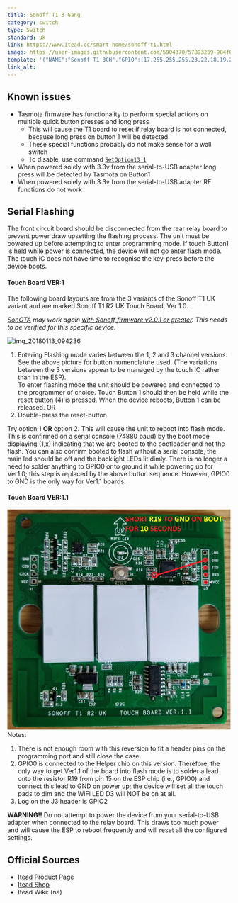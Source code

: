 ```yaml
---
title: Sonoff T1 3 Gang
category: switch
type: Switch
standard: uk
link: https://www.itead.cc/smart-home/sonoff-t1.html
image: https://user-images.githubusercontent.com/5904370/57893269-984f0180-7842-11e9-910d-71763c3cf6bd.png
template: '{"NAME":"Sonoff T1 3CH","GPIO":[17,255,255,255,23,22,18,19,21,56,0,0,0],"FLAG":0,"BASE":30}' 
link_alt: 
---
```

## Known issues
* Tasmota firmware has functionality to perform special actions on multiple quick button presses and long press
  * This will cause the T1 board to reset if relay board is not connected, because long press on button 1 will be detected
  * These special functions probably do not make sense for a wall switch
  * To disable, use command [`SetOption13 1`](Commands#setoption13)
* When powered solely with 3.3v from the serial-to-USB adapter long press will be detected by Tasmota on Button1
* When powered solely with 3.3v from the serial-to-USB adapter RF functions do not work

## Serial Flashing
The front circuit board should be disconnected from the rear relay board to prevent power draw upsetting the flashing process. The unit must be powered up before attempting to enter programming mode. If touch Button1 is held while power is connected, the device will not go enter flash mode. The touch IC does not have time to recognise the key-press before the device boots.

#### Touch Board VER:1
The following board layouts are from the 3 variants of the Sonoff T1 UK variant and are marked Sonoff T1 R2 UK Touch Board, Ver 1.0. 

_[SonOTA](https://github.com/mirko/SonOTA) may work again [with Sonoff firmware v2.0.1 or greater](https://github.com/mirko/SonOTA/wiki#known-working-configurations). This needs to be verified for this specific device._

![img_20180113_094236](https://user-images.githubusercontent.com/10469147/34905168-6128981a-f84b-11e7-9cf0-e0e4c3b0bd55.jpg)

1. Entering Flashing mode varies between the 1, 2 and 3 channel versions. See the above picture for button nomenclature used. (The variations between the 3 versions appear to be managed by the touch IC rather than in the ESP).  
To enter flashing mode the unit should be powered and connected to the programmer of choice. Touch Button 1 should then be held while the reset button (4) is pressed. When the device reboots, Button 1 can be released.
OR
2. Double-press the reset-button

Try option 1 **OR** option 2. This will cause the unit to reboot into flash mode. This is confirmed on a serial console (74880 baud) by the boot mode displaying (1,x) indicating that we are booted to the bootloader and not the flash.  You can also confirm booted to flash without a serial console, the main led should be off and the backlight LEDs lit dimly.
There is no longer a need to solder anything to GPIO0 or to ground it while powering up for Ver1.0; this step is replaced by the above button sequence. However, GPIO0 to GND is the only way for Ver1.1 boards.
#### Touch Board VER:1.1
![](https://github.com/arendst/arendst.github.io/blob/master/media/SONOFF-T1-R2-UK-GPIO-PIN-OUTS.png?raw=true)
Notes:
1. There is not enough room with this reversion to fit a header pins on the programming port and still close the case.
2. GPIO0 is connected to the Helper chip on this version. Therefore, the only way to get Ver1.1 of the board into flash mode is to solder a lead onto the resistor R19 from pin 15 on the ESP chip (i.e., GPIO0) and connect this lead to GND on power up; the device will set all the touch pads to dim and the WiFi LED D3 will NOT be on at all.
3. Log on the J3 header is GPIO2

**WARNING!!** Do not attempt to power the device from your serial-to-USB adapter when connected to the relay board. This draws too much power and will cause the ESP to reboot frequently and will reset all the configured settings.

## Official Sources

* [Itead Product Page](http://sonoff.itead.cc/en/products/residential/sonoff-t1)
* [Itead Shop](https://www.itead.cc/sonoff-t1.html)
* Itead Wiki: (na)
